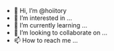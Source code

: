 - 👋 Hi, I’m @hoiitory
- 👀 I’m interested in ...
- 🌱 I’m currently learning ...
- 💞️ I’m looking to collaborate on ...
- 📫 How to reach me ...

<!---
hoiitory/hoiitory is a ✨ special ✨ repository because its `README.md` (this file) appears on your GitHub profile.
You can click the Preview link to take a look at your changes.
--->
